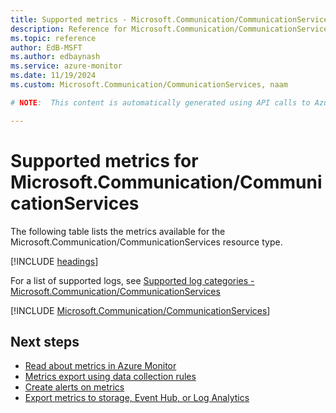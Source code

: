 ```yaml
---
title: Supported metrics - Microsoft.Communication/CommunicationServices
description: Reference for Microsoft.Communication/CommunicationServices metrics in Azure Monitor.
ms.topic: reference
author: EdB-MSFT
ms.author: edbaynash
ms.service: azure-monitor
ms.date: 11/19/2024
ms.custom: Microsoft.Communication/CommunicationServices, naam

# NOTE:  This content is automatically generated using API calls to Azure. Any edits made on these files will be overwritten in the next run of the script. 

---
```


  
# Supported metrics for Microsoft.Communication/CommunicationServices
  
The following table lists the metrics available for the Microsoft.Communication/CommunicationServices resource type.  
  
  
[!INCLUDE [headings](~/reusable-content/ce-skilling/azure/includes/azure-monitor/reference/metrics/metrics-headings.md)]  
  
  
  
For a list of supported logs, see [Supported log categories - Microsoft.Communication/CommunicationServices](../supported-logs/microsoft-communication-communicationservices-logs.md)  
  
 

[!INCLUDE [Microsoft.Communication/CommunicationServices](~/reusable-content/ce-skilling/azure/includes/azure-monitor/reference/metrics/microsoft-communication-communicationservices-metrics-include.md)]  



## Next steps

- [Read about metrics in Azure Monitor](/azure/azure-monitor/data-platform)
- [Metrics export using data collection rules](/azure/azure-monitor/essentials/data-collection-metrics)
- [Create alerts on metrics](/azure/azure-monitor/alerts/alerts-overview)
- [Export metrics to storage, Event Hub, or Log Analytics](/azure/azure-monitor/essentials/platform-logs-overview)
